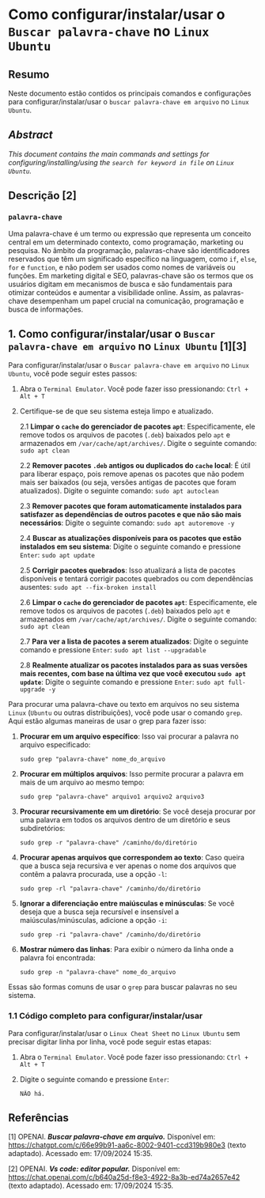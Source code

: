 # Como configurar/instalar/usar o `Buscar palavra-chave` no `Linux Ubuntu`

## Resumo

Neste documento estão contidos os principais comandos e configurações para configurar/instalar/usar o `buscar palavra-chave em arquivo` no `Linux Ubuntu`.

## _Abstract_

_This document contains the main commands and settings for configuring/installing/using the `search for keyword in file` on `Linux Ubuntu`._


## Descrição [2]

### `palavra-chave`

Uma palavra-chave é um termo ou expressão que representa um conceito central em um determinado contexto, como programação, marketing ou pesquisa. No âmbito da programação, palavras-chave são identificadores reservados que têm um significado específico na linguagem, como `if`, `else`, `for` e `function`, e não podem ser usados como nomes de variáveis ou funções. Em marketing digital e SEO, palavras-chave são os termos que os usuários digitam em mecanismos de busca e são fundamentais para otimizar conteúdos e aumentar a visibilidade online. Assim, as palavras-chave desempenham um papel crucial na comunicação, programação e busca de informações.


## 1. Como configurar/instalar/usar o `Buscar palavra-chave em arquivo` no `Linux Ubuntu` [1][3]

Para configurar/instalar/usar o `Buscar palavra-chave em arquivo` no `Linux Ubuntu`, você pode seguir estes passos:

1. Abra o `Terminal Emulator`. Você pode fazer isso pressionando: `Ctrl + Alt + T`

2. Certifique-se de que seu sistema esteja limpo e atualizado.

    2.1 **Limpar o `cache` do gerenciador de pacotes `apt`**: Especificamente, ele remove todos os arquivos de pacotes (`.deb`) baixados pelo `apt` e armazenados em `/var/cache/apt/archives/`. Digite o seguinte comando: `sudo apt clean` 
    
    2.2 **Remover pacotes `.deb` antigos ou duplicados do `cache` local**: É útil para liberar espaço, pois remove apenas os pacotes que não podem mais ser baixados (ou seja, versões antigas de pacotes que foram atualizados). Digite o seguinte comando: `sudo apt autoclean`

    2.3 **Remover pacotes que foram automaticamente instalados para satisfazer as dependências de outros pacotes e que não são mais necessários**: Digite o seguinte comando: `sudo apt autoremove -y`

    2.4 **Buscar as atualizações disponíveis para os pacotes que estão instalados em seu sistema**: Digite o seguinte comando e pressione `Enter`: `sudo apt update`

    2.5 **Corrigir pacotes quebrados**: Isso atualizará a lista de pacotes disponíveis e tentará corrigir pacotes quebrados ou com dependências ausentes: `sudo apt --fix-broken install`

    2.6 **Limpar o `cache` do gerenciador de pacotes `apt`**: Especificamente, ele remove todos os arquivos de pacotes (`.deb`) baixados pelo `apt` e armazenados em `/var/cache/apt/archives/`. Digite o seguinte comando: `sudo apt clean` 
    
    2.7 **Para ver a lista de pacotes a serem atualizados**: Digite o seguinte comando e pressione `Enter`:  `sudo apt list --upgradable`

    2.8 **Realmente atualizar os pacotes instalados para as suas versões mais recentes, com base na última vez que você executou `sudo apt update`**: Digite o seguinte comando e pressione `Enter`: `sudo apt full-upgrade -y`
   

Para procurar uma palavra-chave ou texto em arquivos no seu sistema `Linux` (`Ubuntu` ou outras distribuições), você pode usar o comando `grep`. Aqui estão algumas maneiras de usar o grep para fazer isso:

1. **Procurar em um arquivo específico**: Isso vai procurar a palavra no arquivo especificado:

    ```
    sudo grep "palavra-chave" nome_do_arquivo
    ```

2. **Procurar em múltiplos arquivos**: Isso permite procurar a palavra em mais de um arquivo ao mesmo tempo:

    ```
    sudo grep "palavra-chave" arquivo1 arquivo2 arquivo3
    ```

3. **Procurar recursivamente em um diretório**: Se você deseja procurar por uma palavra em todos os arquivos dentro de um diretório e seus subdiretórios:

    ```
    sudo grep -r "palavra-chave" /caminho/do/diretório
    ```

4. **Procurar apenas arquivos que correspondem ao texto**: Caso queira que a busca seja recursiva e ver apenas o nome dos arquivos que contêm a palavra procurada, use a opção `-l`:

    ```
    sudo grep -rl "palavra-chave" /caminho/do/diretório
    ```

5. **Ignorar a diferenciação entre maiúsculas e minúsculas**: Se você deseja que a busca seja recursível e insensível a maiúsculas/minúsculas, adicione a opção `-i`:

    ```
    sudo grep -ri "palavra-chave" /caminho/do/diretório
    ```

6. **Mostrar número das linhas**: Para exibir o número da linha onde a palavra foi encontrada:

    ```
    sudo grep -n "palavra-chave" nome_do_arquivo
    ```

Essas são formas comuns de usar o `grep` para buscar palavras no seu sistema.

### 1.1 Código completo para configurar/instalar/usar

Para configurar/instalar/usar o `Linux Cheat Sheet` no `Linux Ubuntu` sem precisar digitar linha por linha, você pode seguir estas etapas:

1. Abra o `Terminal Emulator`. Você pode fazer isso pressionando: `Ctrl + Alt + T`

2. Digite o seguinte comando e pressione `Enter`:

    ```
    NÃO há.
    ```


## Referências

[1] OPENAI. ***Buscar palavra-chave em arquivo.*** Disponível em: <https://chatgpt.com/c/66e99b91-aa6c-8002-9401-ccd319b980e3> (texto adaptado). Acessado em: 17/09/2024 15:35.

[2] OPENAI. ***Vs code: editor popular.*** Disponível em: <https://chat.openai.com/c/b640a25d-f8e3-4922-8a3b-ed74a2657e42> (texto adaptado). Acessado em: 17/09/2024 15:35.

